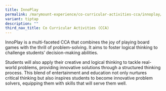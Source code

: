 ```yaml
---
title: InnoPlay
permalink: /marymount-experience/co-curricular-activities-cca/innoplay/
variant: tiptap
description: ""
third_nav_title: Co Curricular Activities (CCA)
---
```

<p>InnoPlay is a multi-faceted CCA that combines the joy of playing board games with the thrill of problem-solving. It aims to foster logical thinking to challenge students’ decision-making abilities.</p><p>Students will also apply their creative and logical thinking to tackle real-world problems, providing innovative solutions through a structured thinking process. This blend of entertainment and education not only nurtures critical thinking but also inspires students to become innovative problem solvers, equipping them with skills that will serve them well.</p><p></p>